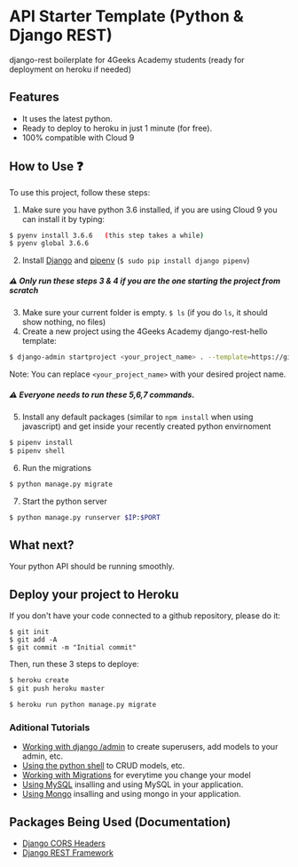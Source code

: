 # API Starter Template (Python & Django REST)

django-rest boilerplate for 4Geeks Academy students (ready for deployment on heroku if needed)

## Features

- It uses the latest python.
- Ready to deploy to heroku in just 1 minute (for free).
- 100% compatible with Cloud 9

## How to Use :question:

To use this project, follow these steps:

1. Make sure you have python 3.6 installed, if you are using Cloud 9 you can install it by typing:
```sh
$ pyenv install 3.6.6   (this step takes a while)
$ pyenv global 3.6.6
```
2. Install [Django](https://www.djangoproject.com/) and [pipenv](https://pipenv.readthedocs.io/en/latest/) (`$ sudo pip install django pipenv`)

##### :warning: Only run these steps 3 & 4 if you are the one starting the project from scratch

3. Make sure your current folder is empty. `$ ls` (if you do `ls`, it should show nothing, no files)
4. Create a new project using the 4Geeks Academy django-rest-hello template:
```sh
$ django-admin startproject <your_project_name> . --template=https://github.com/4GeeksAcademy/django-rest-hello/archive/master.zip --name=Procfile
```
Note: You can replace ``<your_project_name>`` with your desired project name.

##### :warning: Everyone needs to run these 5,6,7 commands.

5. Install any default packages (similar to `npm install` when using javascript) and get inside your recently created python envirnoment
```sh
$ pipenv install
$ pipenv shell
```

6. Run the migrations
```sh
$ python manage.py migrate
```

7. Start the python server
```sh
$ python manage.py runserver $IP:$PORT
```

## What next?

Your python API should be running smoothly.


## Deploy your project to Heroku
If you don't have your code connected to a github repository, please do it:
```
$ git init
$ git add -A
$ git commit -m "Initial commit"
```
Then, run these 3 steps to deploye:
```sh
$ heroku create
$ git push heroku master

$ heroku run python manage.py migrate
```

### Aditional Tutorials
- [Working with django /admin](https://github.com/4GeeksAcademy/django-rest-hello/blob/master/docs/ADMIN.md) to create superusers, add models to your admin, etc.
- [Using the python shell](https://github.com/4GeeksAcademy/django-rest-hello/blob/master/docs/DATABASE_API.md) to CRUD models, etc.
- [Working with Migrations](https://github.com/4GeeksAcademy/django-rest-hello/blob/master/docs/MIGRATIONS.md) for everytime you change your model
- [Using MySQL](https://github.com/4GeeksAcademy/django-rest-hello/blob/master/docs/MYSQL.md) insalling and using MySQL in your application.
- [Using Mongo](https://github.com/4GeeksAcademy/django-rest-hello/blob/master/docs/MONGO.md) insalling and using mongo in your application.

## Packages Being Used (Documentation)
- [Django CORS Headers](https://github.com/ottoyiu/django-cors-headers)
- [Django REST Framework](https://github.com/encode/django-rest-framework)
